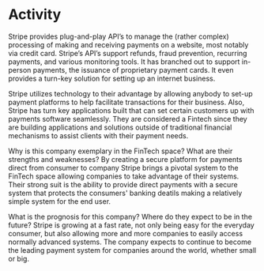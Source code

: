 # Activity

Stripe provides plug-and-play API’s to manage the (rather complex) processing of making and receiving payments on a website, most notably via credit card. Stripe’s API’s support refunds, fraud prevention, recurring payments, and various monitoring tools. It has branched out to support in-person payments, the issuance of proprietary payment cards. It even provides a turn-key solution for setting up an internet business.

Stripe utilizes technology to their advantage by allowing anybody to set-up payment platforms to help facilitate transactions for their business. Also, Stripe has turn key applications built that can set certain customers up with payments software seamlessly. They are considered a Fintech since they are building applications and solutions outside of traditional financial mechanisms to assist clients with their payment needs.

Why is this company exemplary in the FinTech space? What are their strengths and weaknesses?
By creating a secure platform for payments direct from consumer to company Stripe brings a pivotal system to the FinTech space allowing companies to take advantage of their systems. Their strong suit is the ability to provide direct payments with a secure system that protects the consumers' banking deatils making a relatively simple system for the end user. 


What is the prognosis for this company? Where do they expect to be in the future?
Stripe is growing at a fast rate, not only being easy for the everyday consumer, but also allowing more and more companies to easily access normally advanced systems. The company expects to continue to become the leading payment system for companies around the world, whether small or big. 
